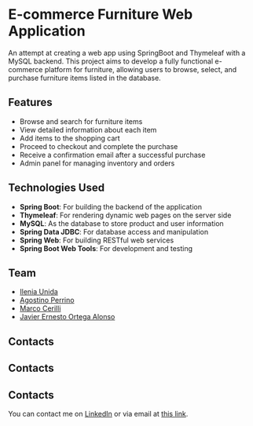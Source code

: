 # E-commerce Furniture Web Application

An attempt at creating a web app using SpringBoot and Thymeleaf with a MySQL backend.
This project aims to develop a fully functional e-commerce platform for furniture, allowing users to browse, select, and purchase furniture items listed in the database.

## Features
- Browse and search for furniture items
-  View detailed information about each item
- Add items to the shopping cart
-  Proceed to checkout and complete the purchase
- Receive a confirmation email after a successful purchase
- Admin panel for managing inventory and orders

## Technologies Used 
- **Spring Boot**: For building the backend of the application
- **Thymeleaf**: For rendering dynamic web pages on the server side
- **MySQL**: As the database to store product and user information 
- **Spring Data JDBC**: For database access and manipulation
- **Spring Web**: For building RESTful web services
- **Spring Boot Web Tools**: For development and testing

## Team

- [Ilenia Unida](https://github.com/ilenia-unida)
- [Agostino Perrino](https://github.com/Agostino-P)
- [Marco Cerilli](https://github.com/MarcoCerilli)
- [Javier Ernesto Ortega Alonso](https://github.com/JavierErnestoOrtegaAlonso)

## Contacts

## Contacts

## Contacts

You can contact me on [LinkedIn](https://www.linkedin.com/in/ilenia-unida) or via email at [this link](mailto:ileniaunida2493@gmail.com).




